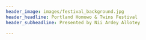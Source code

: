 ```yaml
---
header_image: images/festival_background.jpg
header_headline: Portland Homowo & Twins Festival
header_subheadline: Presented by Nii Ardey Allotey

---
```

